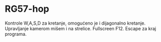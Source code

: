 # RG57-hop
Kontrole W,A,S,D za kretanje, omogućeno je i dijagonalno kretanje.
Upravljanje kamerom mišem i na strelice. 
Fullscreen F12. 
Escape za kraj programa.
